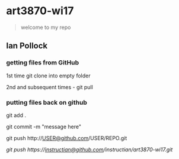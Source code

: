 # art3870-wi17

> welcome to my repo

## Ian Pollock

### getting files from GitHub

1st time git clone into empty folder

2nd and subsequent times  - git pull

### putting files back on github

git add .

git commit -m "message here"

git push http://USER@github.com/USER/REPO.git

_git push https://instructian@github.com/instructian/art3870-wi17.git_
